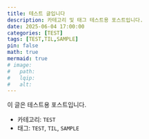 ```yaml
---
title: 테스트 글입니다
description: 카테고리 및 태그 테스트용 포스트입니다.
date: 2025-06-04 17:00:00 
categories: [TEST]
tags: [TEST,TIL,SAMPLE]
pin: false
math: true
mermaid: true
# image:
#   path:
#   lqip: 
#   alt: 
---
```


이 글은 테스트용 포스트입니다.

- 카테고리: `TEST`
- 태그: `TEST`, `TIL`, `SAMPLE`

